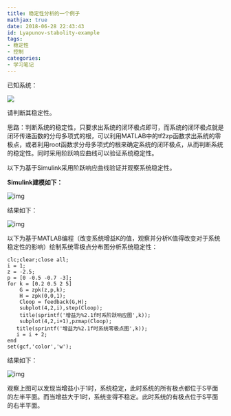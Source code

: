 ```yaml
---
title: 稳定性分析的一个例子
mathjax: true
date: 2018-06-28 22:43:43
id: Lyapunov-stabolity-example
tags:
- 稳定性
- 控制
categories:
- 学习笔记
---
```


已知系统：

![](https://zymin-1255632454.cos.ap-shanghai.myqcloud.com/control/20180628215344.png)

请判断其稳定性。

<!---more--->

思路：判断系统的稳定性，只要求出系统的闭环极点即可，而系统的闭环极点就是闭环传递函数的分母多项式的根，可以利用MATLAB中的tf2zp函数求出系统的零极点，或者利用root函数求分母多项式的根来确定系统的闭环极点，从而判断系统的稳定性。同时采用阶跃响应曲线可以验证系统稳定性。

以下为基于Simulink采用阶跃响应曲线验证并观察系统稳定性。

**Simulink建模如下：**

![img](https://zymin-1255632454.cos.ap-shanghai.myqcloud.com/control/20180628215230.png)

结果如下：

![img](https://zymin-1255632454.cos.ap-shanghai.myqcloud.com/control/20180628215249.png)

以下为基于MATLAB编程（改变系统增益K的值，观察并分析K值得改变对于系统稳定性的影响）绘制系统零极点分布图分析系统稳定性：

```
clc;clear;close all;
i = 1;
z = -2.5;
p = [0 -0.5 -0.7 -3];
for k = [0.2 0.5 2 5]
    G = zpk(z,p,k);
    H = zpk(0,0,1);
    Cloop = feedback(G,H);
    subplot(4,2,i),step(Cloop);
    title(sprintf('增益为%2.1f时系阶跃响应图',k));
    subplot(4,2,i+1),pzmap(Cloop);
   title(sprintf('增益为%2.1f时系统零极点图',k));
   i = i + 2;
end
set(gcf,'color','w');
```

结果如下：

![img](https://zymin-1255632454.cos.ap-shanghai.myqcloud.com/control/20180628215328.png)

观察上图可以发现当增益小于1时，系统稳定，此时系统的所有极点都位于S平面的左半平面。而当增益大于1时，系统变得不稳定。此时系统的有极点位于S平面的右半平面。